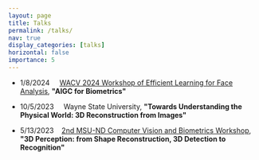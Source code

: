 ```yaml
---
layout: page
title: Talks
permalink: /talks/
nav: true
display_categories: [talks]
horizontal: false
importance: 5
---
```

<div>
    <div>
        <ul>
            <li>1/8/2024&nbsp;&nbsp;&nbsp;&nbsp; <a href="https://sites.google.com/view/elfawacv2024/speakers">WACV 2024 Workshop of Efficient Learning for Face Analysis</a>, <b>"AIGC for Biometrics" </b></li>
        </ul>    
    </div>
    <div>
        <ul>
            <li>10/5/2023&nbsp;&nbsp;&nbsp;&nbsp; Wayne State University, <b>"Towards Understanding the Physical World: 3D Reconstruction from Images" </b></li>
        </ul>    
    </div>
    <div>
        <ul>
            <li>5/13/2023&nbsp;&nbsp;&nbsp;&nbsp;<a href="https://hal.cse.msu.edu/workshop/2nd-msu-nd-workshop/">2nd MSU-ND Computer Vision and Biometrics Workshop</a>, <b>"3D Perception: from Shape Reconstruction, 3D Detection to Recognition" </b></li>
        </ul>    
    </div>
</div>
